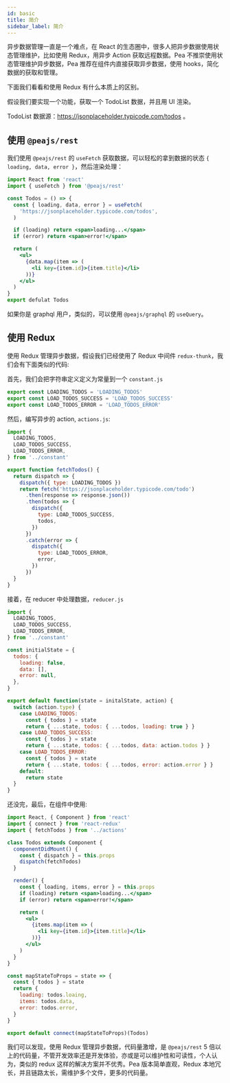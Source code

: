 ```yaml
---
id: basic
title: 简介
sidebar_label: 简介
---
```


异步数据管理一直是一个难点，在 React 的生态圈中，很多人把异步数据使用状态管理维护，比如使用 Redux，用异步 Action 获取远程数据。Pea 不推崇使用状态管理维护异步数据，Pea 推荐在组件内直接获取异步数据，使用 hooks，简化数据的获取和管理。

下面我们看看和使用 Redux 有什么本质上的区别。

假设我们要实现一个功能，获取一个 TodoList 数据，并且用 UI 渲染。

TodoList 数据源：https://jsonplaceholder.typicode.com/todos 。

## 使用 `@peajs/rest`

我们使用 `@peajs/rest` 的 `useFetch` 获取数据，可以轻松的拿到数据的状态 `{ loading, data, error }`，然后渲染处理：

```jsx
import React from 'react'
import { useFetch } from '@peajs/rest'

const Todos = () => {
  const { loading, data, error } = useFetch(
    'https://jsonplaceholder.typicode.com/todos',
  )

  if (loading) return <span>loading...</span>
  if (error) return <span>error!</span>

  return (
    <ul>
      {data.map(item => (
        <li key={item.id}>{item.title}</li>
      ))}
    </ul>
  )
}
export defulat Todos
```

如果你是 graphql 用户，类似的，可以使用 `@peajs/graphql` 的 `useQuery`。

## 使用 Redux

使用 Redux 管理异步数据，假设我们已经使用了 Redux 中间件 `redux-thunk`，我们会有下面类似的代码:

首先，我们会把字符串定义定义为常量到一个 `constant.js`

```js
export const LOADING_TODOS = 'LOADING_TODOS'
export const LOAD_TODOS_SUCCESS = 'LOAD_TODOS_SUCCESS'
export const LOAD_TODOS_ERROR = 'LOAD_TODOS_ERROR'
```

然后，编写异步的 action, `actions.js`:

```js
import {
  LOADING_TODOS,
  LOAD_TODOS_SUCCESS,
  LOAD_TODOS_ERROR,
} from '../constant'

export function fetchTodos() {
  return dispatch => {
    dispatch({ type: LOADING_TODOS })
    return fetch('https://jsonplaceholder.typicode.com/todo')
      .then(response => response.json())
      .then(todos => {
        dispatch({
          type: LOAD_TODOS_SUCCESS,
          todos,
        })
      })
      .catch(error => {
        dispatch({
          type: LOAD_TODOS_ERROR,
          error,
        })
      })
  }
}
```

接着，在 reducer 中处理数据，`reducer.js`

```js
import {
  LOADING_TODOS,
  LOAD_TODOS_SUCCESS,
  LOAD_TODOS_ERROR,
} from '../constant'

const initialState = {
  todos: {
    loading: false,
    data: [],
    error: null,
  },
}

export default function(state = initalState, action) {
  switch (action.type) {
    case LOADING_TODOS:
      const { todos } = state
      return { ...state, todos: { ...todos, loading: true } }
    case LOAD_TODOS_SUCCESS:
      const { todos } = state
      return { ...state, todos: { ...todos, data: action.todos } }
    case LOAD_TODOS_ERROR:
      const { todos } = state
      return { ...state, todos: { ...todos, error: action.error } }
    default:
      return state
  }
}
```

还没完，最后，在组件中使用:

```jsx
import React, { Component } from 'react'
import { connect } from 'react-redux'
import { fetchTodos } from '../actions'

class Todos extends Component {
  componentDidMount() {
    const { dispatch } = this.props
    dispatch(fetchTodos)
  }

  render() {
    const { loading, items, error } = this.props
    if (loading) return <span>loading...</span>
    if (error) return <span>error!</span>

    return (
      <ul>
        {items.map(item => (
          <li key={item.id}>{item.title}</li>
        ))}
      </ul>
    )
  }
}

const mapStateToProps = state => {
  const { todos } = state
  return {
    loading: todos.loaing,
    items: todos.data,
    error: todos.error,
  }
}

export default connect(mapStateToProps)(Todos)
```

我们可以发现，使用 Redux 管理异步数据，代码量激增，是 `@peajs/rest` 5 倍以上的代码量，不管开发效率还是开发体验，亦或是可以维护性和可读性，个人认为，类似的 redux 这样的解决方案并不优秀。Pea 版本简单直观，Redux 本地冗长，并且链路太长，需维护多个文件，更多的代码量。
